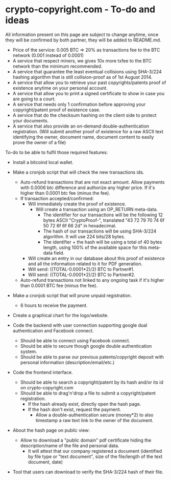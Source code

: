 crypto-copyright.com - To-do and ideas
====================

All information present on this page are subject to change anytime, once they will be confirmed by both partner, they will be added to README.md.

- Price of the service: 0.005 BTC => 20% as transactions fee to the BTC network (0.001 instead of 0.0001)
- A service that respect miners, we gives 10x more txfee to the BTC network than the minimum recommended.
- A service that guarantee the least eventual collisions using SHA-3/224 hashing algorithm that is still collision-proof as of 1st August 2014.
- A service that allow you to retrieve your past copyrights/patents proof of existence anytime on your personal account.
- A service that allow you to print a signed certificate to show in case you are going to a court.
- A service that needs only 1 confirmation before approving your copyright/patent proof of existence case.
- A service that do the checksum hashing on the client side to protect your documents.
- A service that also provide an on-demand double-authentication registration. (Will submit another proof of existence for a raw ASCII text identifying the owner, document name, document content to easily prove the owner of a file)

To-do to be able to fulfil those required features:
- Install a bitcoind local wallet.
- Make a cronjob script that will check the new transactions ids.
  - Auto-refund transactions that are not exact amount. Allow payments with 0.0006 btc difference and authorize any higher price. If it's higher than 0.0001 btc fee (minus the fee).
  - If transaction accepted/confirmed:
     - Will immediately create the proof of existence.
	   - Will create a transaction using an OP_RETURN meta-data.
	     - The identifier for our transactions will be the following 12 bytes ASCII "CryptoProof-", translated "43 72 79 70 74 6f 50 72 6f 6f 66 2d" in hexadecimal.
	     - The hash of our transactions will be using SHA-3/224 algorithm. It will use 224 bits/28 bytes.
	     - The identifier + the hash will be using a total of 40 bytes length, using 100% of the available space for this meta-data field.
	 - Will create an entry in our database about this proof of existence and all the information related to it for PDF generation.
	 - Will send: ((TOTAL-0.0001*2)/2) BTC to Partner#1.
	 - Will send: ((TOTAL-0.0001*2)/2) BTC to Partner#2.
  - Auto-refund transactions not linked to any ongoing task if it's higher than 0.0001 BTC fee (minus the fee).
- Make a cronjob script that will prune unpaid registration.
  - 6 hours to receive the payment.
- Create a graphical chart for the logo/website.
- Code the backend with user connection supporting google dual authentication and Facebook connect.
  - Should be able to connect using Facebook connect.
  - Should be able to secure though google double authentication system.
  - Should be able to parse our previous patents/copyright deposit with personal information (description/email/etc.)
- Code the frontend interface.
  - Should be able to search a copyright/patent by its hash and/or its id on crypto-copyright.com
  - Should be able to drag'n'drop a file to submit a copyright/patent registration.
    - If the hash already exist, directly open the hash page.
	- If the hash don't exist, request the payment.
	  - Allow a double-authentication secure (money*2) to also timestamp a raw text link to the owner of the document.
- About the hash page on public view:
  - Allow to download a "public domain" pdf certificate hiding the description/name of the file and personal data.
    - It will attest that our company registered a document (identified by file type or "text document", size of the file/length of the text document, date)

- Tool that users can download to verify the SHA-3/224 hash of their file.
